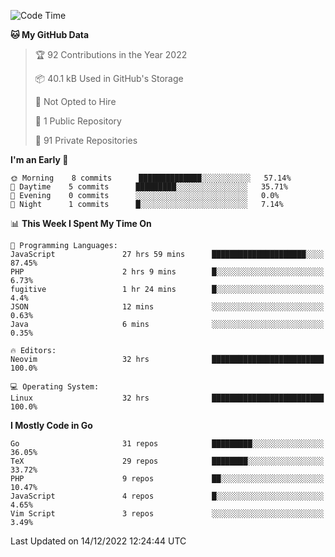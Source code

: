 
<!--START_SECTION:waka-->
![Code Time](http://img.shields.io/badge/Code%20Time-3%2C004%20hrs%2022%20mins-blue)

**🐱 My GitHub Data** 

> 🏆 92 Contributions in the Year 2022
 > 
> 📦 40.1 kB Used in GitHub's Storage 
 > 
> 🚫 Not Opted to Hire
 > 
> 📜 1 Public Repository 
 > 
> 🔑 91 Private Repositories  
 > 
**I'm an Early 🐤** 

```text
🌞 Morning    8 commits      ██████████████░░░░░░░░░░░   57.14% 
🌆 Daytime    5 commits      █████████░░░░░░░░░░░░░░░░   35.71% 
🌃 Evening    0 commits      ░░░░░░░░░░░░░░░░░░░░░░░░░   0.0% 
🌙 Night      1 commits      █░░░░░░░░░░░░░░░░░░░░░░░░   7.14%

```


📊 **This Week I Spent My Time On** 

```text
💬 Programming Languages: 
JavaScript               27 hrs 59 mins      █████████████████████░░░░   87.45% 
PHP                      2 hrs 9 mins        █░░░░░░░░░░░░░░░░░░░░░░░░   6.73% 
fugitive                 1 hr 24 mins        █░░░░░░░░░░░░░░░░░░░░░░░░   4.4% 
JSON                     12 mins             ░░░░░░░░░░░░░░░░░░░░░░░░░   0.63% 
Java                     6 mins              ░░░░░░░░░░░░░░░░░░░░░░░░░   0.35%

🔥 Editors: 
Neovim                   32 hrs              █████████████████████████   100.0%

💻 Operating System: 
Linux                    32 hrs              █████████████████████████   100.0%

```

**I Mostly Code in Go** 

```text
Go                       31 repos            █████████░░░░░░░░░░░░░░░░   36.05% 
TeX                      29 repos            ████████░░░░░░░░░░░░░░░░░   33.72% 
PHP                      9 repos             ██░░░░░░░░░░░░░░░░░░░░░░░   10.47% 
JavaScript               4 repos             █░░░░░░░░░░░░░░░░░░░░░░░░   4.65% 
Vim Script               3 repos             ░░░░░░░░░░░░░░░░░░░░░░░░░   3.49%

```



 Last Updated on 14/12/2022 12:24:44 UTC
<!--END_SECTION:waka-->
